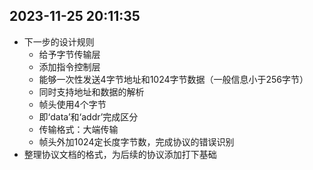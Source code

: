 ## 2023-11-25 20:11:35
* 下一步的设计规则
    * 给予字节传输层
    * 添加指令控制层
    * 能够一次性发送4字节地址和1024字节数据（一般信息小于256字节）
    * 同时支持地址和数据的解析
    * 帧头使用4个字节
    * 即‘data’和‘addr’完成区分
    * 传输格式：大端传输
    * 帧头外加1024定长度字节数，完成协议的错误识别
* 整理协议文档的格式，为后续的协议添加打下基础